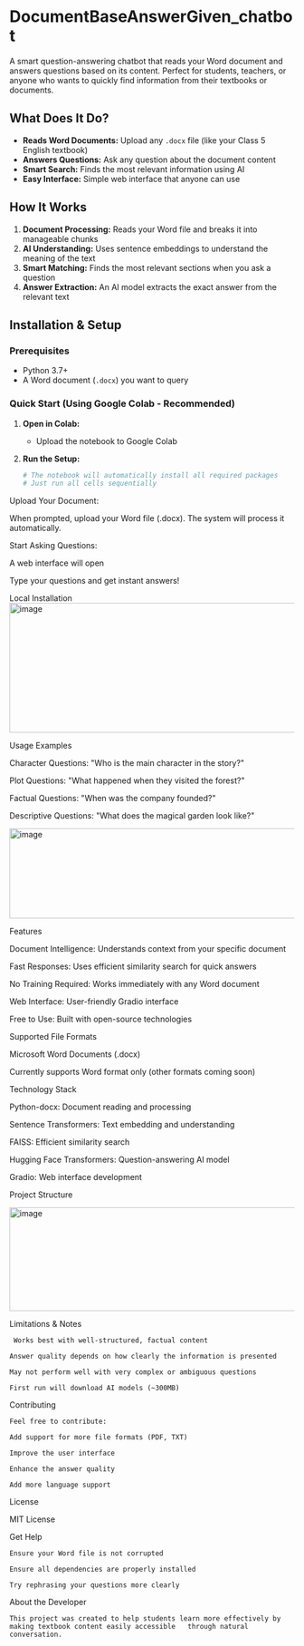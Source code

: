 # DocumentBaseAnswerGiven_chatbot

A smart question-answering chatbot that reads your Word document and answers questions based on its content. Perfect for students, teachers, or anyone who wants to quickly find information from their textbooks or documents.

## What Does It Do? 

- **Reads Word Documents:** Upload any `.docx` file (like your Class 5 English textbook)
- **Answers Questions:** Ask any question about the document content
- **Smart Search:** Finds the most relevant information using AI
- **Easy Interface:** Simple web interface that anyone can use

## How It Works 

1. **Document Processing:** Reads your Word file and breaks it into manageable chunks
2. **AI Understanding:** Uses sentence embeddings to understand the meaning of the text
3. **Smart Matching:** Finds the most relevant sections when you ask a question
4. **Answer Extraction:** An AI model extracts the exact answer from the relevant text

## Installation & Setup 

### Prerequisites

- Python 3.7+
- A Word document (`.docx`) you want to query

### Quick Start (Using Google Colab - Recommended)

1. **Open in Colab:**
   - Upload the notebook to Google Colab

2. **Run the Setup:**
   ```bash
   # The notebook will automatically install all required packages
   # Just run all cells sequentially


Upload Your Document:

When prompted, upload your Word file (.docx). The system will process it automatically.

Start Asking Questions:

A web interface will open

Type your questions and get instant answers!

Local Installation
 <img width="666" height="229" alt="image" src="https://github.com/user-attachments/assets/8ff07d8d-906e-4270-ac30-123e4a0f1ba2" />


Usage Examples

Character Questions: "Who is the main character in the story?"

Plot Questions: "What happened when they visited the forest?"

Factual Questions: "When was the company founded?"

Descriptive Questions: "What does the magical garden look like?"


<img width="656" height="159" alt="image" src="https://github.com/user-attachments/assets/031fb317-c72c-446a-9708-305188350a53" />

Features

Document Intelligence: Understands context from your specific document

Fast Responses: Uses efficient similarity search for quick answers

No Training Required: Works immediately with any Word document

Web Interface: User-friendly Gradio interface

Free to Use: Built with open-source technologies

Supported File Formats

Microsoft Word Documents (.docx)

Currently supports Word format only (other formats coming soon)

Technology Stack

Python-docx: Document reading and processing

Sentence Transformers: Text embedding and understanding

FAISS: Efficient similarity search

Hugging Face Transformers: Question-answering AI model

Gradio: Web interface development

Project Structure


<img width="656" height="183" alt="image" src="https://github.com/user-attachments/assets/666f2d22-93dc-4109-b71e-3e411fc45702" />


Limitations & Notes

     Works best with well-structured, factual content

    Answer quality depends on how clearly the information is presented

    May not perform well with very complex or ambiguous questions

    First run will download AI models (~300MB)

Contributing

    Feel free to contribute:

    Add support for more file formats (PDF, TXT)

    Improve the user interface

    Enhance the answer quality

    Add more language support

License

MIT License

Get Help

    Ensure your Word file is not corrupted

    Ensure all dependencies are properly installed

    Try rephrasing your questions more clearly

About the Developer

    This project was created to help students learn more effectively by making textbook content easily accessible   through natural conversation.



